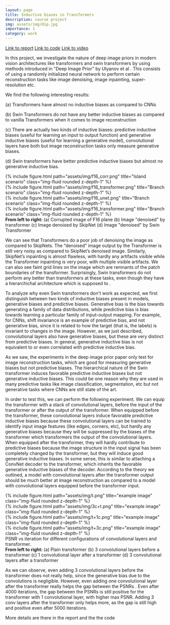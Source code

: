 ```yaml
---
layout: page
title: Inductive biases in Transformers
description: course project
img: assets/img/dip.jpg
importance: 1
category: work
---
```


<a href="/assets/pdf/image_priors_report.pdf" class="btn btn-sm z-depth-1" role="button">Link to report</a>  <a href="https://github.com/SriramB-98/deep-image-priors" class="btn btn-sm z-depth-1" role="button">Link to code</a> <a href="https://www.youtube.com/watch?v=FmNvQclUB9Q" class="btn btn-sm z-depth-1" role="button">Link to video</a>


In this project, we investigate the nature of deep image priors in modern vision architectures like transformers and swin transformers by using methods introduced in "Deep Image Prior" by Ulyanov et al . This consists of using a randomly initialized neural network to perform certain reconstruction tasks like image denoising, image inpainting, super-resolution etc.

We find the following interesting results:

(a) Transformers have almost no inductive biases as compared to CNNs

(b) Swin Transformers do not have any better inductive biases as compared to vanilla Transformers when it comes to image reconstruction

(c) There are actually two kinds of inductive biases: predictive inductive biases (useful for learning an input to output function) and generative inductive biases (useful for learning a generative model), convolutional layers have both but image reconstruction tasks only measure generative biases. 

(d) Swin transformers have better predictive inductive biases but almost no generative inductive bias.

<div class="row">
    <div class="col-sm mt-3 mt-md-0">
        {% include figure.html path="assets/img/f16_corr.png" title="Island scenario" class="img-fluid rounded z-depth-1" %}
    </div>
     <div class="col-sm mt-3 mt-md-0">
        {% include figure.html path="assets/img/f16_transformer.png" title="Branch scenario" class="img-fluid rounded z-depth-1" %}
    </div>
    <div class="col-sm mt-3 mt-md-0">
        {% include figure.html path="assets/img/f16_unet.png" title="Branch scenario" class="img-fluid rounded z-depth-1" %}
    </div>
    <div class="col-sm mt-3 mt-md-0">
        {% include figure.html path="assets/img/f16_transformer.png" title="Branch scenario" class="img-fluid rounded z-depth-1" %}
    </div>
</div>
<div class="caption">
    <b>From left to right: </b> (a) Corrupted image of F16 plane (b) Image "denoised" by transformer (c) Image denoised by SkipNet (d) Image "denoised" by Swin Transformer
</div>

We can see that Transformers do a poor job of denoising the image as compared to SkipNets. The
“denoised” image output by the Transformer is still very noisy as compared to SkipNet’s denoised
image. Similarly, SkipNet’s inpainting is almost flawless, with hardly any artifacts visible while the
Transformer inpainting is very poor, with multiple visible artifacts. We can also see faint grid lines
on the image which are remnants of the patch boundaries of the transformer. Surprisingly, Swin
transformers do not perform any better than transformers at these tasks, even though they have a
hierarchichal architecture which is supposed to .

To analyze why even Swin transformers don't work as expected, we first distinguish between two kinds of inductive biases present in models, generative biases and predictive biases. Generative bias is the bias towards generating a family of data distributions, while predictive bias is bias towards learning a particular family of input-output mapping. For example, for CNNs, shift invariance is an example of predictive bias, and not generative bias, since it is related to how the target (that is, the labels) is invariant to changes in the image. However, as we just described, convolutional layers also have generative biases, but these are very distinct from predictive biases. In general, generative inductive bias is not equivalent to or even correlated with predictive inductive bias.

As we saw, the experiments in the deep image prior paper only test for image reconstruction tasks, which are good for measuring generative biases but not predictive biases. The hierarchical nature of the Swin transformer induces favorable predictive inductive biases but not generative inductive biases. This could be one reason why they are used in many predictive tasks like image classification, segmentation, etc but not generative tasks where CNNs are still state of the art. 

In order to test this, we can perform the following experiment. We can equip the transformer with a stack of convolutional layers, before the input of the transformer or after the output of the transformer. When equipped before the transformer, these convolutional layers induce favorable predictive inductive biases because these convolutional layers can be trained to identify input image features (like edges, corners, etc), but hardly any generative biases because they will be suppressed by the biases of the transformer which transformers the output of the convolutional layers. When equipped after the transformer, they will hardly contribute to predictive biases because the image structure in the input signal has been completely changed by the transformer, but they will induce good generative inductive biases. In some sense, this is similar to attaching a ConvNet decoder to the transformer, which inherits the favorable generative inductive biases of the decoder. According to the theory we outlined, a model with convolutional layers after the transformer output should be much better at image reconstruction as compared to a model with convolutional layers equipped before the transformer input.


<div class="row">
    <div class="col-sm mt-3 mt-md-0">
        {% include figure.html path="assets/img/t.png" title="example image" class="img-fluid rounded z-depth-1" %}
    </div>
    <div class="col-sm mt-3 mt-md-0">
        {% include figure.html path="assets/img/3c+t.png" title="example image" class="img-fluid rounded z-depth-1" %}
    </div>
    <div class="col-sm mt-3 mt-md-0">
        {% include figure.html path="assets/img/t+1c.png" title="example image" class="img-fluid rounded z-depth-1" %}
    </div>
    <div class="col-sm mt-3 mt-md-0">
        {% include figure.html path="assets/img/t+3c.png" title="example image" class="img-fluid rounded z-depth-1" %}
    </div>
</div>

<div class="caption">
    PSNR vs iteration for different configurations of convolutional layers and transformer. <br />
    <b>From left to right: </b> (a) Plain transformer  (b) 3 convolutional layers before a transformer (c) 1 convolutional layer after a transformer (d) 3 convolutional layers after a transformer
</div>

As we can observe, even adding 3 convolutional layers before the transformer does not really help, since the generative bias due to the convolutions is negligible. However, even adding one convolutional layer after the transformer really helps the gap between the PSNRs . Even after 4000 iterations, the gap between the PSNRs is still positive for the transformer with 1 convolutional layer, with higher max PSNR. Adding 3 conv layers after the transformer only helps more, as the gap is still high and positive even after 5000 iterations.

More details are there in the report and the the code